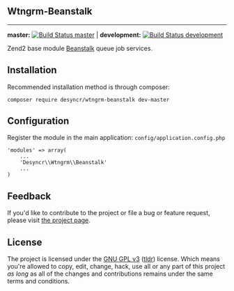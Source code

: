 ## Wtngrm-Beanstalk
---
**master:** [![Build Status master](https://api.travis-ci.org/desyncr/wtngrm-beanstalk.png?branch=master)](http://travis-ci.org/desyncr/wtngrm-beanstalk) |
**development:** [![Build Status development](https://api.travis-ci.org/desyncr/wtngrm-beanstalk.png?branch=development)](http://travis-ci.org/desyncr/wtngrm-beanstalk)

Zend2 base module [Beanstalk][4] queue job services.

## Installation

Recommended installation method is through composer:

    composer require desyncr/wtngrm-beanstalk dev-master

## Configuration

Register the module in the main application: `config/application.config.php`

    'modules' => array(
        ...
        'Desyncr\\Wtngrm\\Beanstalk'
        ...
    )

## Feedback

If you'd like to contribute to the project or file a bug or feature request, please visit [the project page][1].

## License

The project is licensed under the [GNU GPL v3][2] ([tldr][3]) license. Which means you're allowed to copy, edit, change, hack, use all or any part of this project *as long* as all of the changes and contributions remains under the same terms and conditions.

  [1]: https://github.com/desyncr/wtngrm/
  [2]: http://www.gnu.org/licenses/gpl.html
  [3]: http://www.tldrlegal.com/license/gnu-general-public-lic
  [4]: http://kr.github.io/beanstalkd/
